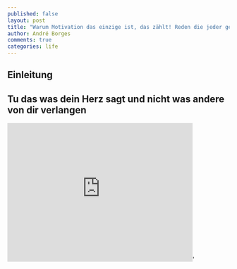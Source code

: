 ```yaml
---
published: false
layout: post
title: "Warum Motivation das einzige ist, das zählt! Reden die jeder gehört haben sollte"
author: André Borges
comments: true
categories: life
---
```



## Einleitung





## Tu das was dein Herz sagt und nicht was andere von dir verlangen

<iframe width="420" height="315" src="https://www.youtube.com/embed/UF8uR6Z6KLc" frameborder="0" allowfullscreen></iframe>'
